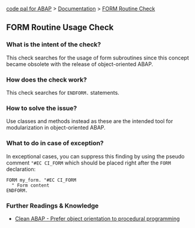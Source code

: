 [code pal for ABAP](../../README.md) > [Documentation](../check_documentation.md) > [FORM Routine Check](form-routine.md)

## FORM Routine Usage Check

### What is the intent of the check?

This check searches for the usage of form subroutines since this concept became obsolete with the release of object-oriented ABAP.

### How does the check work?

This check searches for `ENDFORM.` statements.

### How to solve the issue?

Use classes and methods instead as these are the intended tool for modularization in object-oriented ABAP.

### What to do in case of exception?

In exceptional cases, you can suppress this finding by using the pseudo comment `"#EC CI_FORM` which should be placed right after the `FORM` declaration:

```abap
FORM my_form. "#EC CI_FORM
  " Form content
ENDFORM.
```

### Further Readings & Knowledge

* [Clean ABAP - Prefer object orientation to procedural programming](https://github.com/SAP/styleguides/blob/main/clean-abap/CleanABAP.md#prefer-object-orientation-to-procedural-programming)
